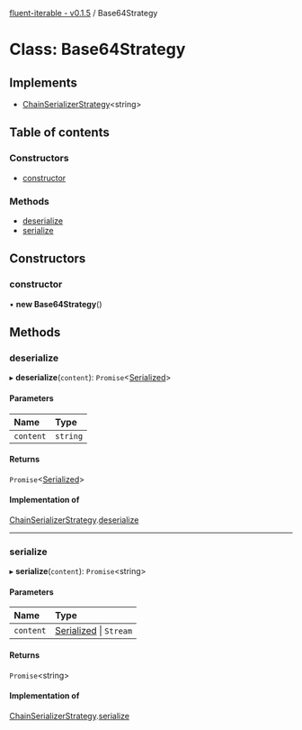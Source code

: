 [fluent-iterable - v0.1.5](../README.md) / Base64Strategy

# Class: Base64Strategy

## Implements

- [ChainSerializerStrategy](../interfaces/chainserializerstrategy.md)<string\>

## Table of contents

### Constructors

- [constructor](base64strategy.md#constructor)

### Methods

- [deserialize](base64strategy.md#deserialize)
- [serialize](base64strategy.md#serialize)

## Constructors

### constructor

• **new Base64Strategy**()

## Methods

### deserialize

▸ **deserialize**(`content`): `Promise`<[Serialized](../README.md#serialized)\>

#### Parameters

| Name | Type |
| :------ | :------ |
| `content` | `string` |

#### Returns

`Promise`<[Serialized](../README.md#serialized)\>

#### Implementation of

[ChainSerializerStrategy](../interfaces/chainserializerstrategy.md).[deserialize](../interfaces/chainserializerstrategy.md#deserialize)

___

### serialize

▸ **serialize**(`content`): `Promise`<string\>

#### Parameters

| Name | Type |
| :------ | :------ |
| `content` | [Serialized](../README.md#serialized) \| `Stream` |

#### Returns

`Promise`<string\>

#### Implementation of

[ChainSerializerStrategy](../interfaces/chainserializerstrategy.md).[serialize](../interfaces/chainserializerstrategy.md#serialize)
